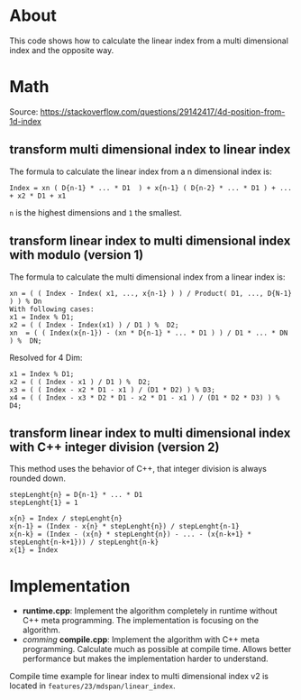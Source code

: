 # About

This code shows how to calculate the linear index from a multi dimensional index and the opposite way.

# Math

Source: https://stackoverflow.com/questions/29142417/4d-position-from-1d-index

## transform multi dimensional index to linear index

The formula to calculate the linear index from a n dimensional index is:
```
Index = xn ( D{n-1} * ... * D1  ) + x{n-1} ( D{n-2} * ... * D1 ) + ... + x2 * D1 + x1
```

`n` is the highest dimensions and `1` the smallest.

## transform linear index to multi dimensional index with modulo (version 1)

The formula to calculate the multi dimensional index from a linear index is:

```
xn = ( ( Index - Index( x1, ..., x{n-1} ) ) / Product( D1, ..., D{N-1} ) ) % Dn
With following cases:
x1 = Index % D1;
x2 = ( ( Index - Index(x1) ) / D1 ) %  D2;
xn  = ( ( Index(x{n-1}) - (xn * D{n-1} * ... * D1 ) ) / D1 * ... * DN ) %  DN;
```

Resolved for 4 Dim:

```
x1 = Index % D1;
x2 = ( ( Index - x1 ) / D1 ) %  D2;
x3 = ( ( Index - x2 * D1 - x1 ) / (D1 * D2) ) % D3;
x4 = ( ( Index - x3 * D2 * D1 - x2 * D1 - x1 ) / (D1 * D2 * D3) ) % D4;
```

## transform linear index to multi dimensional index with C++ integer division (version 2)

This method uses the behavior of C++, that integer division is always rounded down.

```
stepLenght{n} = D{n-1} * ... * D1
stepLenght{1} = 1

x{n} = Index / stepLenght{n}
x{n-1} = (Index - x{n} * stepLenght{n}) / stepLenght{n-1}
x{n-k} = (Index - (x{n} * stepLenght{n}) - ... - (x{n-k+1} * stepLenght{n-k+1})) / stepLenght{n-k}
x{1} = Index
```


# Implementation

* **runtime.cpp**: Implement the algorithm completely in runtime without C++ meta programming. The implementation is focusing on the algorithm.
* *comming* **compile.cpp**: Implement the algorithm with C++ meta programming. Calculate much as possible at compile time. Allows better performance but makes the implementation harder to understand.

Compile time example for linear index to multi dimensional index v2 is located in `features/23/mdspan/linear_index`.
